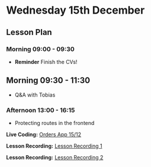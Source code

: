 # Wednesday 15th December

## Lesson Plan

### Morning 09:00 - 09:30

+ **Reminder** Finish the CVs!

## Morning 09:30 - 11:30

+ Q&A with Tobias

### Afternoon 13:00 - 16:15

+ Protecting routes in the frontend

**Live Coding:** [Orders App 15/12](https://github.com/GillesDCI/orders-app-example-jwt-frontend-1512)

**Lesson Recording:** [Lesson Recording 1](https://drive.google.com/file/d/1KGon5mE7T-9WzNsxIfoje8PEF4llhJws/view?usp=sharing)

**Lesson Recording:** [Lesson Recording 2](https://drive.google.com/file/d/1yd6AdQEKxlitHDwls3T1Hq6wdh2Upg6Q/view?usp=sharing) 

